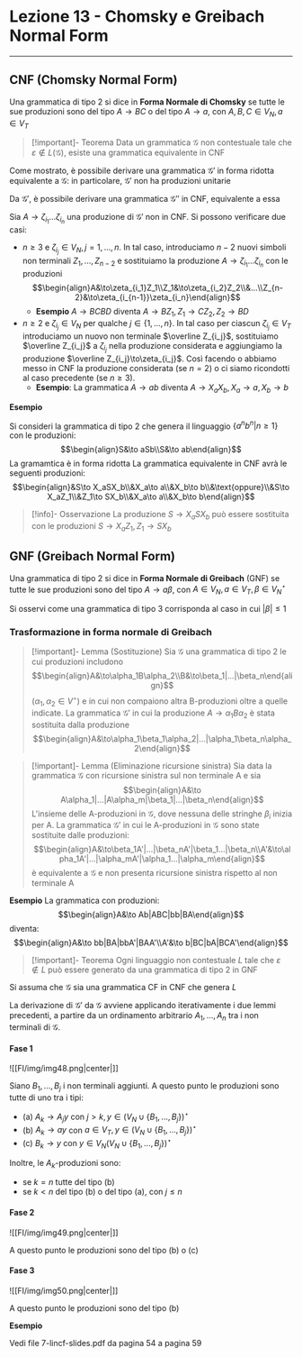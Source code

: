 # Lezione 13 - Chomsky e Greibach Normal Form
---
## CNF (Chomsky Normal Form)

Una grammatica di tipo 2 si dice in **Forma Normale di Chomsky** se tutte le sue produzioni sono del tipo $A\to BC$ o del tipo $A\to a$, con $A,B,C\in V_N,a\in V_T$

>[!important]- Teorema
>Data un grammatica $\mathcal G$ non contestuale tale che $\varepsilon\not\in L(\mathcal G)$, esiste una grammatica equivalente in CNF

Come mostrato, è possibile derivare una grammatica $\mathcal G'$ in forma ridotta equivalente a $\mathcal G$: in particolare, $\mathcal G'$ non ha produzioni unitarie

Da $\mathcal G'$, è possibile derivare una grammatica $\mathcal G''$ in CNF, equivalente a essa

Sia $A\to\zeta_{i_1}...\zeta_{i_n}$  una produzione di $\mathcal G'$ non in CNF. Si possono verificare due casi:

- $n\geq3$ e $\zeta_{i_j}\in V_N,j=1,...,n$. In tal caso, introduciamo $n-2$ nuovi simboli non terminali $Z_1,...,Z_{n-2}$ e sostituiamo la produzione $A\to\zeta_{i_1}...\zeta_{i_n}$ con le produzioni $$\begin{align}A&\to\zeta_{i_1}Z_1\\Z_1&\to\zeta_{i_2}Z_2\\&...\\Z_{n-2}&\to\zeta_{i_{n-1}}\zeta_{i_n}\end{align}$$
	- **Esempio** $A\to BCBD$ diventa $A\to BZ_1,Z_1\to CZ_2,Z_2\to BD$ 
- $n\geq2$ e $\zeta_{i_j}\in V_N$ per qualche $j\in\lbrace 1,...,n\rbrace$. In tal caso per ciascun $\zeta_{i_j}\in V_T$ introduciamo un nuovo non terminale $\overline Z_{i_j}$, sostituiamo $\overline Z_{i_j}$ a $\zeta_{i_j}$ nella produzione considerata e aggiungiamo la produzione $\overline Z_{i_j}\to\zeta_{i_j}$. Così facendo o abbiamo messo in CNF la produzione considerata (se $n=2$) o ci siamo ricondotti al caso precedente (se $n\geq3$). 
	- **Esempio**: La grammatica $A\to ab$ diventa $A\to X_aX_b,X_a\to a,X_b\to b$

**Esempio**

Si consideri la grammatica di tipo 2 che genera il linguaggio $\lbrace a^nb^n|n\geq1\rbrace$ con le produzioni:
$$\begin{align}S&\to aSb\\S&\to ab\end{align}$$
La gramamtica è in forma ridotta
La grammatica equivalente in CNF avrà le seguenti produzioni: 
$$\begin{align}&S\to X_aSX_b\\&X_a\to a\\&X_b\to b\\&\text{oppure}\\&S\to X_aZ_1\\&Z_1\to SX_b\\&X_a\to a\\&X_b\to b\end{align}$$
>[!info]- Osservazione
>La produzione $S\to X_aSX_b$ può essere sostituita con le produzioni $S\to X_aZ_1,Z_1\to SX_b$

## GNF (Greibach Normal Form)

Una grammatica di tipo 2 si dice in **Forma Normale di Greibach** (GNF) se tutte le sue produzioni sono del tipo $A\to a\beta$, con $A\in V_N,a\in V_T,\beta\in V_N^\star$

Si osservi come una grammatica di tipo 3 corrisponda al caso in cui $|\beta|\leq1$

### Trasformazione in forma normale di Greibach

>[!important]- Lemma (Sostituzione)
>Sia $\mathcal G$ una grammatica di tipo 2 le cui produzioni includono $$\begin{align}A&\to\alpha_1B\alpha_2\\B&\to\beta_1|...|\beta_n\end{align}$$
>$(\alpha_1,\alpha_2\in V^\star)$ e in cui non compaiono altra B-produzioni oltre a quelle indicate. La grammatica $\mathcal G'$ in cui la produzione $A\to\alpha_1B\alpha_2$ è stata sostituita dalla produzione $$\begin{align}A&\to\alpha_1\beta_1\alpha_2|...|\alpha_1\beta_n\alpha_2\end{align}$$

>[!important]- Lemma (Eliminazione ricursione sinistra)
>Sia data la grammatica $\mathcal G$ con ricursione sinistra sul non terminale A e sia $$\begin{align}A&\to A\alpha_1|...|A\alpha_m|\beta_1|...|\beta_n\end{align}$$
>L'insieme delle A-produzioni in $\mathcal G$, dove nessuna delle stringhe $\beta_i$ inizia per A. La grammatica $\mathcal G'$ in cui le A-produzioni in $\mathcal G$ sono state sostituite dalle produzioni: $$\begin{align}A&\to\beta_1A'|...|\beta_nA'|\beta_1...|\beta_n\\A'&\to\alpha_1A'|...|\alpha_mA'|\alpha_1...|\alpha_m\end{align}$$
>è equivalente a $\mathcal G$ e non presenta ricursione sinistra rispetto al non terminale A

**Esempio**
La grammatica con produzioni:
$$\begin{align}A&\to Ab|ABC|bb|BA\end{align}$$
diventa:
$$\begin{align}A&\to bb|BA|bbA'|BAA'\\A'&\to b|BC|bA|BCA'\end{align}$$

>[!important]- Teorema
>Ogni linguaggio non contestuale $L$ tale che $\varepsilon\not\in L$ può essere generato da una grammatica di tipo 2 in GNF

Si assuma che $\mathcal G$ sia una grammatica CF in CNF che genera $L$

La derivazione di $\mathcal G'$ da $\mathcal G$ avviene applicando iterativamente i due lemmi precedenti, a partire da un ordinamento arbitrario $A_1,...,A_n$ tra i non terminali di $\mathcal G$.

#### Fase 1

![[FI/img/img48.png|center|]]

Siano $B_1,...,B_j$ i non terminali aggiunti. A questo punto le produzioni sono tutte di uno tra i tipi:

- (a) $A_k\to A_jy$ con $j\gt k,y\in(V_N\cup\lbrace B_1,...,B_j\rbrace)^\star$
- (b) $A_k\to ay$ con $a\in V_T,y\in(V_N\cup\lbrace B_1,...,B_j\rbrace)^\star$
- (c) $B_k\to y$ con $y\in V_N(V_N\cup\lbrace B_1,...,B_j\rbrace)^\star$

Inoltre, le $A_k$-produzioni sono:
- se $k=n$ tutte del tipo (b)
- se $k\lt n$ del tipo (b) o del tipo (a), con $j\leq n$

#### Fase 2

![[FI/img/img49.png|center|]]

A questo punto le produzioni sono del tipo (b) o (c)

#### Fase 3

![[FI/img/img50.png|center|]]

A questo punto le produzioni sono del tipo (b)

**Esempio**

Vedi file 7-lincf-slides.pdf da pagina 54 a pagina 59





